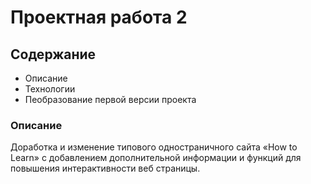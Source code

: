 # Проектная работа 2

## Содержание
* Описание
* Технологии
* Пеобразование первой версии проекта

### Описание
Доработка и изменение типового одностраничного сайта «How to Learn» 
с добавлением дополнительной информации и функций для повышения 
интерактивности веб страницы.

